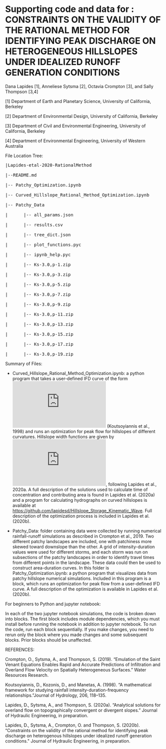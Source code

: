 # Supporting code and data for : CONSTRAINTS ON THE VALIDITY OF THE RATIONAL METHOD FOR IDENTIFYING PEAK DISCHARGE ON HETEROGENEOUS HILLSLOPES UNDER IDEALIZED RUNOFF GENERATION CONDITIONS

Dana Lapides [1], Anneliese Sytsma [2], Octavia Crompton [3], and Sally Thompson [3,4]

[1] Department of Earth and Planetary Science, University of California, Berkeley

[2] Department of Environmental Design, University of California, Berkeley

[3] Department of Civil and Environmental Engineering, University of California, Berkeley

[4] Department of Environmental Engineering, University of Western Australia

File Location Tree:
<pre>
|Lapides-etal-2020-RationalMethod

|--README.md

|-- Patchy_Optimization.ipynb

|-- Curved_Hillslope_Rational_Method_Optimization.ipynb

|-- Patchy_Data

|      |-- all_params.json
    
|      |-- results.csv
    
|      |-- tree_dict.json
    
|      |-- plot_functions.pyc
    
|      |-- ipynb_help.pyc
    
|      |-- Ks-3.0,p-1.zip
    
|      |-- Ks-3.0,p-3.zip
    
|      |-- Ks-3.0,p-5.zip
    
|      |-- Ks-3.0,p-7.zip
    
|      |-- Ks-3.0,p-9.zip
    
|      |-- Ks-3.0,p-11.zip
    
|      |-- Ks-3.0,p-13.zip
    
|      |-- Ks-3.0,p-15.zip
    
|      |-- Ks-3.0,p-17.zip
    
|      |-- Ks-3.0,p-19.zip
</pre>
Summary of Files: 

  - Curved_Hillslope_Rational_Method_Optimization.ipynb:
a python program that takes a user-defined IFD curve of the form ![equation](https://latex.codecogs.com/gif.latex?%5Cinline%20I%20%3D%20k_1/%28D%5Eb_1&plus;k_2%29%5E%7Bb_2%7D) (Koutsoyiannis et al., 1998) and runs an optimization for peak flow for hillslopes of different curvatures. Hillslope width functions are given by ![equation](https://latex.codecogs.com/gif.latex?%5Cinline%20w%3Dce%5E%7Bax%7D), following Lapides et al., 2020a. A full description of the solutions used to calculate time of concentration and contributing area is found in Lapides et al. (2020a) and a program for calculating hydrographs on curved hillslopes is available at https://github.com/lapidesd/Hillslope_Storage_Kinematic_Wave. Full description of the optimization process is included in Lapides et al. (2020b).

  - Patchy_Data:
folder containing data were collected by running numerical rainfall-runoff simulations as described in Crompton et al., 2019. Two different patchy landscapes are included, one with patchiness more skewed toward downslope than the other. A grid of intensity-duration values were used for different storms, and each storm was run on subsections of the patchy landscapes in order to identify travel times from different points in the landscape. These data could then be used to construct area-duration curves. In this folder is Patchy_Optimization.ipynb:
a python program that visualizes data from patchy hillslope numerical simulations. Included in this program is a block, which runs an optimization for peak flow from a user-defined IFD curve. A full description of the optimization is available in Lapides et al. (2020b).

For beginners to Python and jupyter notebook:

In each of the two jupyter notebook simulations, the code is broken down into blocks. The first block includes module dependencies, which you must install before running the notebook in addition to jupyter notebook. To run the code, run each block sequentially. If you make changes, you need to rerun only the block where you made changes and some subsequent blocks. Prior blocks should be unaffected.

REFERENCES:

Crompton, O., Sytsma, A., and Thompson, S. (2019). “Emulation of the Saint Venant Equations Enables Rapid and Accurate Predictions of Infiltration and Overland Flow Velocity on Spatially Heterogeneous Surfaces.” Water Resources Research.

Koutsoyiannis, D., Kozonis, D., and Manetas, A. (1998). “A mathematical framework for studying rainfall intensity-duration-frequency relationships.”Journal of Hydrology, 206, 118–135.

Lapides, D., Sytsma, A., and Thompson, S. (2020a). “Analytical solutions for overland flow on topographically convergent or divergent slopes.” Journal of Hydraulic Engineering, in preparation.

Lapides, D., Sytsma, A., Crompton, O. and Thompson, S. (2020b). “Constraints on the validity of the rational method for identifying peak discharge on heterogenous hillslopes under idealized runoff generation conditions." Journal of Hydraulic Engineering, in preparation.

